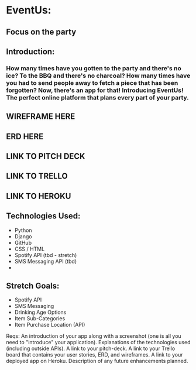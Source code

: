 # EventUs: 
## Focus on the party

## Introduction:
### How many times have you gotten to the party and there's no ice?  To the BBQ and there's no charcoal?  How many times have you had to send people away to fetch a piece that has been forgotten?  Now, there's an app for that! Introducing EventUs!  The perfect online platform that plans every part of your party.

## WIREFRAME HERE
## ERD HERE

## LINK TO PITCH DECK
## LINK TO TRELLO

## LINK TO HEROKU

## Technologies Used:
- Python
- Django
- GitHub
- CSS / HTML
- Spotify API (tbd - stretch)
- SMS Messaging API (tbd)
- 

## Stretch Goals:
- Spotify API
- SMS Messaging 
- Drinking Age Options
- Item Sub-Categories
- Item Purchase Location (API)

Reqs:
An introduction of your app along with a screenshot (one is all you need to "introduce" your application).
Explanations of the technologies used (including outside APIs).
A link to your pitch-deck.
A link to your Trello board that contains your user stories, ERD, and wireframes.
A link to your deployed app on Heroku.
Description of any future enhancements planned.